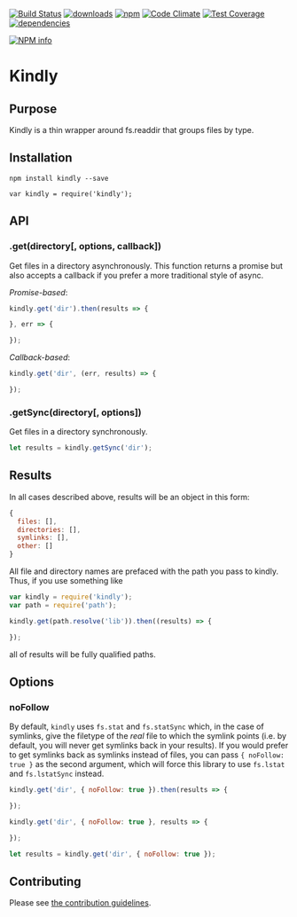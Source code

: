 [![Build Status](https://travis-ci.org/tandrewnichols/kindly.png)](https://travis-ci.org/tandrewnichols/kindly) [![downloads](http://img.shields.io/npm/dm/kindly.svg)](https://npmjs.org/package/kindly) [![npm](http://img.shields.io/npm/v/kindly.svg)](https://npmjs.org/package/kindly) [![Code Climate](https://codeclimate.com/github/tandrewnichols/kindly/badges/gpa.svg)](https://codeclimate.com/github/tandrewnichols/kindly) [![Test Coverage](https://codeclimate.com/github/tandrewnichols/kindly/badges/coverage.svg)](https://codeclimate.com/github/tandrewnichols/kindly) [![dependencies](https://david-dm.org/tandrewnichols/kindly.png)](https://david-dm.org/tandrewnichols/kindly)

[![NPM info](https://nodei.co/npm/kindly.png?downloads=true)](https://nodei.co/npm/kindly.png?downloads=true)

# Kindly

## Purpose

Kindly is a thin wrapper around fs.readdir that groups files by type.

## Installation

`npm install kindly --save`

`var kindly = require('kindly');`

## API

### .get(directory[, options, callback])

Get files in a directory asynchronously. This function returns a promise but also accepts a callback if you prefer a more traditional style of async.

_Promise-based_:

```js
kindly.get('dir').then(results => {

}, err => {

});
```

_Callback-based_:

```javascript
kindly.get('dir', (err, results) => {

});
```

### .getSync(directory[, options])

Get files in a directory synchronously.

```js
let results = kindly.getSync('dir');
```

## Results

In all cases described above, results will be an object in this form:

```javascript
{
  files: [],
  directories: [],
  symlinks: [],
  other: []
}
```

All file and directory names are prefaced with the path you pass to kindly. Thus, if you use something like

```javascript
var kindly = require('kindly');
var path = require('path');

kindly.get(path.resolve('lib')).then((results) => {

});
```

all of results will be fully qualified paths.

## Options

### noFollow

By default, `kindly` uses `fs.stat` and `fs.statSync` which, in the case of symlinks, give the filetype of the _real_ file to which the symlink points (i.e. by default, you will never get symlinks back in your results). If you would prefer to get symlinks back as symlinks instead of files, you can pass `{ noFollow: true }` as the second argument, which will force this library to use `fs.lstat` and `fs.lstatSync` instead.

```js
kindly.get('dir', { noFollow: true }).then(results => {

});

kindly.get('dir', { noFollow: true }, results => {

});

let results = kindly.get('dir', { noFollow: true });
```

## Contributing

Please see [the contribution guidelines](CONTRIBUTING.md).
